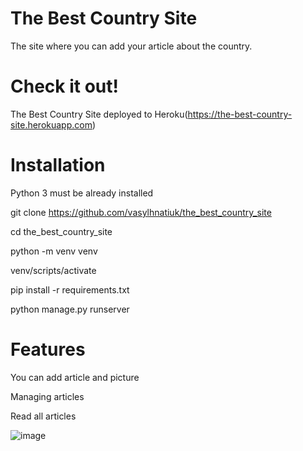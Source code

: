 # The Best Country Site

The site where you can add your article about the country.

# Check it out!
The Best Country Site deployed to Heroku(https://the-best-country-site.herokuapp.com)

# Installation
Python 3 must be already installed

git clone https://github.com/vasylhnatiuk/the_best_country_site

cd the_best_country_site

python -m venv venv

venv/scripts/activate

pip install -r requirements.txt

python manage.py runserver 

# Features
You can add article and picture

Managing articles

Read all articles

![image](https://user-images.githubusercontent.com/104974881/180243578-6ac6e5b8-328e-4c02-8090-cb73632d16bd.png)
